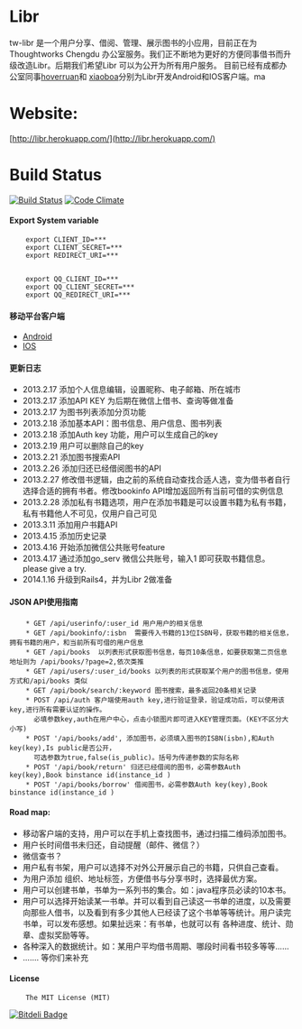 Libr
====
             
tw-libr 是一个用户分享、借阅、管理、展示图书的小应用，目前正在为Thoughtworks Chengdu 办公室服务。我们正不断地为更好的方便同事借书而升级改造Libr。后期我们希望Libr 可以为公开为所有用户服务。
目前已经有成都办公室同事[hoverruan][1]和 [xiaoboa][2]分别为Libr开发Android和IOS客户端。ma  

Website:
====
[http://libr.herokuapp.com/](http://libr.herokuapp.com/)

Build Status
====
[![Build Status](https://travis-ci.org/wahyd4/Libr.png?branch=master)](https://travis-ci.org/wahyd4/Libr)
[![Code Climate](https://codeclimate.com/github/wahyd4/Libr.png)](https://codeclimate.com/github/wahyd4/Libr)
#### Export System variable

        export CLIENT_ID=***
        export CLIENT_SECRET=***
        export REDIRECT_URI=***


        export QQ_CLIENT_ID=***
        export QQ_CLIENT_SECRET=***
        export QQ_REDIRECT_URI=***

#### 移动平台客户端

* [Android][3]
* [IOS][4]

#### 更新日志
 * 2013.2.17 添加个人信息编辑，设置昵称、电子邮箱、所在城市
 * 2013.2.17 添加API KEY 为后期在微信上借书、查询等做准备
 * 2013.2.17 为图书列表添加分页功能
 * 2013.2.18 添加基本API：图书信息、用户信息、图书列表
 * 2013.2.18 添加Auth key 功能，用户可以生成自己的key
 * 2013.2.19 用户可以删除自己的key
 * 2013.2.21 添加图书搜索API
 * 2013.2.26 添加归还已经借阅图书的API
 * 2013.2.27 修改借书逻辑，由之前的系统自动查找合适人选，变为借书者自行选择合适的拥有书者。修改bookinfo API增加返回所有当前可借的实例信息
 * 2013.2.28 添加私有书籍选项，用户在添加书籍是可以设置书籍为私有书籍，私有书籍他人不可见，仅用户自己可见
 * 2013.3.11 添加用户书籍API
 * 2013.4.15 添加历史记录
 * 2013.4.16 开始添加微信公共账号feature
 * 2013.4.17 通过添加go_serv 微信公共账号，输入1 即可获取书籍信息。please give a try.
 * 2014.1.16 升级到Rails4，并为Libr 2做准备

#### JSON API使用指南

        * GET /api/userinfo/:user_id 用户用户的相关信息
        * GET /api/bookinfo/:isbn  需要传入书籍的13位ISBN号，获取书籍的相关信息，拥有书籍的用户，和当前所有可借的用户信息
        * GET /api/books  以列表形式获取图书信息，每页10条信息，如要获取第二页信息地址则为 /api/books/?page=2,依次类推
        * GET /api/users/:user_id/books 以列表的形式获取某个用户的图书信息，使用方式和/api/books 类似
        * GET /api/book/search/:keyword 图书搜索，最多返回20条相关记录
        * POST /api/auth 客户端使用auth key,进行验证登录，验证成功后，可以使用该key,进行所有需要认证的操作。
          必填参数key,auth在用户中心，点击小锁图片即可进入KEY管理页面。(KEY不区分大小写)
        * POST '/api/books/add', 添加图书，必须填入图书的ISBN(isbn),和Auth key(key),Is public是否公开，
          可选参数为true,false(is_public)。括号为传递参数的实际名称
        * POST '/api/book/return' 归还已经借阅的图书，必需参数Auth key(key),Book binstance id(instance_id )
        * POST '/api/books/borrow' 借阅图书，必需参数Auth key(key),Book binstance id(instance_id )

#### Road map:
* 移动客户端的支持，用户可以在手机上查找图书，通过扫描二维码添加图书。
* 用户长时间借书未归还，自动提醒（邮件、微信？）
* 微信查书？
* 用户私有书架，用户可以选择不对外公开展示自己的书籍，只供自己查看。
* 为用户添加 组织、地址标签，方便借书与分享书时，选择最优方案。
* 用户可以创建书单，书单为一系列书的集合。如：java程序员必读的10本书。
* 用户可以选择开始读某一书单。并可以看到自己读这一书单的进度，以及需要向那些人借书，以及看到有多少其他人已经读了这个书单等等统计。用户读完书单，可以发布感想。如果扯远来：有书单，也就可以有 各种进度、统计、勋章、虚拟奖励等等。
* 各种深入的数据统计。如：某用户平均借书周期、哪段时间看书较多等等......
* ....... 等你们来补充


#### License
        The MIT License (MIT)

[1]:https://github.com/hoverruan
[2]:https://github.com/xiaoboa
[3]:https://github.com/hoverruan/libr-android
[4]:https://github.com/xiaoboa/Libr-client


[![Bitdeli Badge](https://d2weczhvl823v0.cloudfront.net/wahyd4/libr/trend.png)](https://bitdeli.com/free "Bitdeli Badge")

